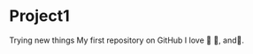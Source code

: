 # Project1
Trying new things
My first repository on GitHub
I love :basketball: :sunflower:, and:shoe:.
